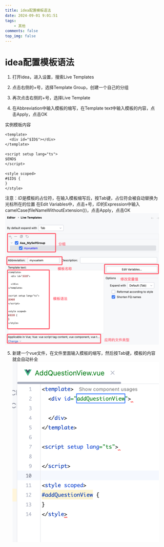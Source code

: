 ```yaml
---
title: idea配置模板语法
date: 2024-09-01 9:01:51
tags:
    - 其他
comments: false
top_img: false
---
```


# idea配置模板语法

1. 打开idea，进入设置，搜索Live Templates

2. 点击右侧的+号，选择Template Group，创建一个自己的分组

3. 再次点击右侧的+号，选择Live Template

4. 在Abbreviation中输入模板的缩写，在Template text中输入模板的内容，点击Apply，点击OK

实例模板内容
```vue
<template>
  <div id="$ID$"></div>
</template>

<script setup lang="ts">
$END$
</script>

<style scoped>
#$ID$ {
}
</style>
```
注意：$ID$是模板的占位符，在输入模板缩写后，按Tab键，占位符会被自动替换为光标所在的位置
在Edit Variables中，点击+号，$ID$的Expression中输入camelCase(fileNameWithoutExtension())，点击Apply，点击OK
![idea截图](idea配置模板语法/img1.png)

5. 新建一个vue文件，在文件里面输入模板的缩写，然后按Tab键，模板的内容就会自动补全
![alt text](idea配置模板语法/img2.png)
